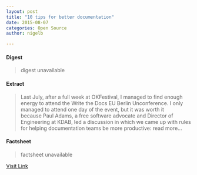```yaml
---
layout: post
title: "10 tips for better documentation"
date: 2015-08-07
categories: Open Source
author: nigelb

---
```



#### Digest
>digest unavailable

#### Extract
>Last July, after a full week at OKFestival, I managed to find enough energy to attend the Write the Docs EU Berlin Unconference. I only managed to attend one day of the event, but it was worth it because Paul Adams, a free software advocate and Director of Engineering at KDAB, led a discussion in which we came up with rules for helping documentation teams be more productive: read more...

#### Factsheet
>factsheet unavailable

[Visit Link](http://opensource.com/business/15/7/10-tips-better-documentation)


